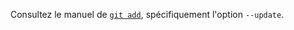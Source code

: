 Consultez le manuel de [`git add`](https://git-scm.com/docs/git-add), spécifiquement l'option `--update`.
